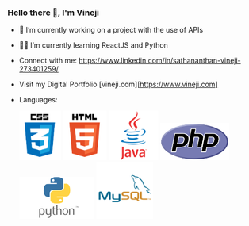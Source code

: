 ### Hello there 👋, I'm Vineji


- 🔭 I’m currently working on a project with the use of APIs
- 👨‍💻 I’m currently learning ReactJS and Python
- Connect with me: https://www.linkedin.com/in/sathananthan-vineji-273401259/
- Visit my Digital Portfolio [vineji.com][https://www.vineji.com]

- Languages:
  
  <img src="css1.png"  width="auto" height="100"> <img src="html1.png"  width="auto" height="100"> <img src="java2.png"  width="auto" height="100"> <img src="php.png"  width="auto" height="75"> <img src="python.png"  width="auto" height="85"> <img src="sql.png"  width="auto" height="115">


